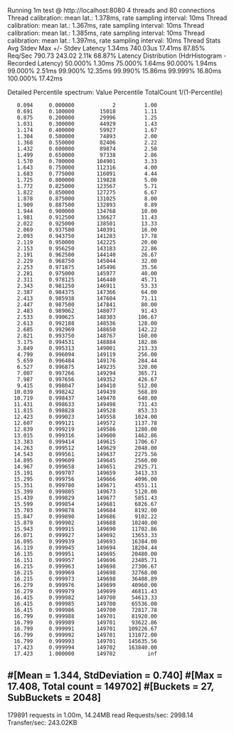 Running 1m test @ http://localhost:8080
4 threads and 80 connections
Thread calibration: mean lat.: 1.378ms, rate sampling interval: 10ms
Thread calibration: mean lat.: 1.367ms, rate sampling interval: 10ms
Thread calibration: mean lat.: 1.385ms, rate sampling interval: 10ms
Thread calibration: mean lat.: 1.397ms, rate sampling interval: 10ms
Thread Stats   Avg      Stdev     Max   +/- Stdev
Latency     1.34ms  740.03us  17.41ms   87.85%
Req/Sec   790.73    243.02     2.11k    68.87%
Latency Distribution (HdrHistogram - Recorded Latency)
50.000%    1.30ms
75.000%    1.64ms
90.000%    1.94ms
99.000%    2.51ms
99.900%   12.35ms
99.990%   15.86ms
99.999%   16.80ms
100.000%   17.42ms

Detailed Percentile spectrum:
Value   Percentile   TotalCount 1/(1-Percentile)

       0.094     0.000000            2         1.00
       0.691     0.100000        15018         1.11
       0.875     0.200000        29996         1.25
       1.031     0.300000        44929         1.43
       1.174     0.400000        59927         1.67
       1.304     0.500000        74893         2.00
       1.368     0.550000        82406         2.22
       1.432     0.600000        89874         2.50
       1.499     0.650000        97338         2.86
       1.570     0.700000       104901         3.33
       1.643     0.750000       112316         4.00
       1.683     0.775000       116091         4.44
       1.725     0.800000       119828         5.00
       1.772     0.825000       123567         5.71
       1.822     0.850000       127275         6.67
       1.878     0.875000       131025         8.00
       1.909     0.887500       132893         8.89
       1.944     0.900000       134768        10.00
       1.981     0.912500       136627        11.43
       2.022     0.925000       138501        13.33
       2.069     0.937500       140391        16.00
       2.093     0.943750       141283        17.78
       2.119     0.950000       142225        20.00
       2.153     0.956250       143183        22.86
       2.191     0.962500       144140        26.67
       2.229     0.968750       145044        32.00
       2.253     0.971875       145496        35.56
       2.281     0.975000       145977        40.00
       2.311     0.978125       146440        45.71
       2.343     0.981250       146911        53.33
       2.387     0.984375       147366        64.00
       2.413     0.985938       147604        71.11
       2.447     0.987500       147841        80.00
       2.483     0.989062       148077        91.43
       2.533     0.990625       148303       106.67
       2.613     0.992188       148536       128.00
       2.685     0.992969       148650       142.22
       2.821     0.993750       148767       160.00
       3.175     0.994531       148884       182.86
       3.849     0.995313       149001       213.33
       4.799     0.996094       149119       256.00
       5.659     0.996484       149176       284.44
       6.527     0.996875       149235       320.00
       7.007     0.997266       149294       365.71
       7.987     0.997656       149352       426.67
       9.415     0.998047       149410       512.00
      10.039     0.998242       149439       568.89
      10.719     0.998437       149470       640.00
      11.431     0.998633       149498       731.43
      11.815     0.998828       149528       853.33
      12.423     0.999023       149558      1024.00
      12.607     0.999121       149572      1137.78
      12.839     0.999219       149586      1280.00
      13.015     0.999316       149600      1462.86
      13.383     0.999414       149615      1706.67
      14.263     0.999512       149629      2048.00
      14.543     0.999561       149637      2275.56
      14.895     0.999609       149645      2560.00
      14.967     0.999658       149651      2925.71
      15.191     0.999707       149659      3413.33
      15.295     0.999756       149666      4096.00
      15.351     0.999780       149671      4551.11
      15.399     0.999805       149673      5120.00
      15.439     0.999829       149677      5851.43
      15.599     0.999854       149681      6826.67
      15.703     0.999878       149684      8192.00
      15.847     0.999890       149686      9102.22
      15.879     0.999902       149688     10240.00
      15.943     0.999915       149690     11702.86
      16.071     0.999927       149692     13653.33
      16.095     0.999939       149693     16384.00
      16.119     0.999945       149694     18204.44
      16.135     0.999951       149695     20480.00
      16.151     0.999957       149696     23405.71
      16.215     0.999963       149698     27306.67
      16.215     0.999969       149698     32768.00
      16.215     0.999973       149698     36408.89
      16.279     0.999976       149699     40960.00
      16.279     0.999979       149699     46811.43
      16.415     0.999982       149700     54613.33
      16.415     0.999985       149700     65536.00
      16.415     0.999986       149700     72817.78
      16.799     0.999988       149701     81920.00
      16.799     0.999989       149701     93622.86
      16.799     0.999991       149701    109226.67
      16.799     0.999992       149701    131072.00
      16.799     0.999993       149701    145635.56
      17.423     0.999994       149702    163840.00
      17.423     1.000000       149702          inf
#[Mean    =        1.344, StdDeviation   =        0.740]
#[Max     =       17.408, Total count    =       149702]
#[Buckets =           27, SubBuckets     =         2048]
----------------------------------------------------------
179891 requests in 1.00m, 14.24MB read
Requests/sec:   2998.14
Transfer/sec:    243.02KB
